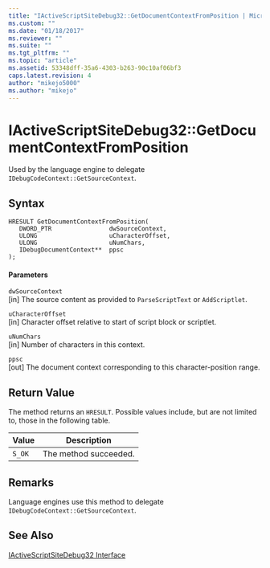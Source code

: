 ```yaml
---
title: "IActiveScriptSiteDebug32::GetDocumentContextFromPosition | Microsoft Docs"
ms.custom: ""
ms.date: "01/18/2017"
ms.reviewer: ""
ms.suite: ""
ms.tgt_pltfrm: ""
ms.topic: "article"
ms.assetid: 53348dff-35a6-4303-b263-90c10af06bf3
caps.latest.revision: 4
author: "mikejo5000"
ms.author: "mikejo"
---
```

# IActiveScriptSiteDebug32::GetDocumentContextFromPosition
Used by the language engine to delegate `IDebugCodeContext::GetSourceContext`.  
  
## Syntax  
  
```  
HRESULT GetDocumentContextFromPosition(  
   DWORD_PTR                dwSourceContext,  
   ULONG                    uCharacterOffset,  
   ULONG                    uNumChars,  
   IDebugDocumentContext**  ppsc  
);  
```  
  
#### Parameters  
 `dwSourceContext`  
 [in] The source content as provided to `ParseScriptText` or `AddScriptlet`.  
  
 `uCharacterOffset`  
 [in] Character offset relative to start of script block or scriptlet.  
  
 `uNumChars`  
 [in] Number of characters in this context.  
  
 `ppsc`  
 [out] The document context corresponding to this character-position range.  
  
## Return Value  
 The method returns an `HRESULT`. Possible values include, but are not limited to, those in the following table.  
  
|Value|Description|  
|-----------|-----------------|  
|`S_OK`|The method succeeded.|  
  
## Remarks  
 Language engines use this method to delegate `IDebugCodeContext::GetSourceContext`.  
  
## See Also  
 [IActiveScriptSiteDebug32 Interface](../../winscript/reference/iactivescriptsitedebug32-interface.md)